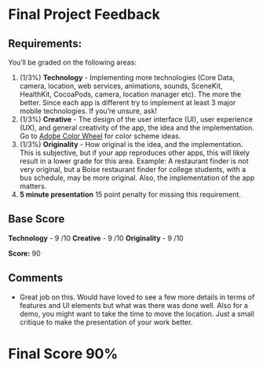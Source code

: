 # Final Project Feedback



## Requirements:

You’ll be graded on the following areas:

1. (1/3%) **Technology** - Implementing more technologies (Core Data, camera, location, web services, animations, sounds, SceneKit, HealthKit, CocoaPods, camera, location manager etc). The more the better. Since each app is different try to implement at least 3 major mobile technologies. If you’re unsure, ask!
2. (1/3%) **Creative** - The design of the user interface (UI), user experience (UX), and general creativity of the app, the idea and the implementation. Go to [Adobe Color Wheel](https://color.adobe.com/create) for color scheme ideas.
3. (1/3%) **Originality** - How original is the idea, and the implementation. This is subjective, but if your app reproduces other apps, this will likely result in a lower grade for this area. Example: A restaurant finder is not very original, but a Boise restaurant finder for college students, with a bus schedule, may be more original. Also, the implementation of the app matters. 
4. **5 minute presentation** 15 point penalty for missing this requirement.



## Base Score

**Technology** - 9 /10
**Creative** - 9 /10
**Originality** - 9 /10

**Score:** 90



## Comments

- Great job on this. Would have loved to see a few more details in terms of features and UI elements but what was there was done well. Also for a demo, you might want to take the time to move the location. Just a small critique to make the presentation of your work better.

# Final Score 90%

